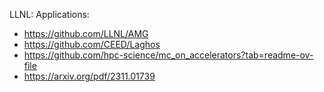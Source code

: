 LLNL:
Applications: 

- https://github.com/LLNL/AMG
- https://github.com/CEED/Laghos
- https://github.com/hpc-science/mc_on_accelerators?tab=readme-ov-file
- https://arxiv.org/pdf/2311.01739

